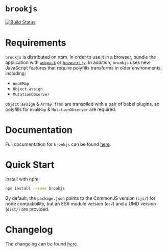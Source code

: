 # `brookjs`

[![Build Status](https://travis-ci.org/valtech-nyc/brookjs.svg?branch=master)](https://travis-ci.org/valtech-nyc/brookjs)

# Requirements

`brookjs` is distributed on npm. In order to use it in a browser, bundle the application with [`webpack`][webpack] or [`browserify`][browserify]. In addition, `brookjs` uses new JavaScript features that require polyfills transforms in older environments, including:

* `WeakMap`
* `Object.assign`
* `MutationObserver`

`Object.assign` & `Array.from` are transpiled with a pair of babel plugins, so polyfills for `WeakMap` & `MutationObserver` are required.

# Documentation

Full documentation for `brookjs` can be found [here][docs].

# Quick Start

Install with npm:

```bash
npm install --save brookjs
```

By default, the `package.json` points to the CommonJS version (`cjs/`) for node compatibility, but an ES6 module version (`es/`) and a UMD version (`dist/`) are provided.

# Changelog

The changelog can be found [here][changelog].

  [webpack]: https://webpack.github.io/
  [browserify]: http://browserify.org/
  [babel]: https://babeljs.io/
  [semver]: http://semver.org/
  [docs]: https://valtech-nyc.github.io/brookjs/
  [changelog]: valtech-nyc.github.io/brookjs/changelog.html

